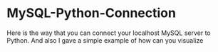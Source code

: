 # MySQL-Python-Connection
Here is the way that you can connect your localhost MySQL server to Python. And also I gave a simple example of how can you visualize
